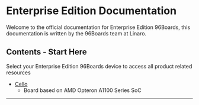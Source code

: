 # Enterprise Edition Documentation

Welcome to the official documentation for Enterprise Edition 96Boards, this documentation is written by the 96Boards team at Linaro.

## Contents - Start Here

Select your Enterprise Edition 96Boards device to access all product related resources

- [Cello]()
   - Board based on AMD Opteron A1100 Series SoC

***
